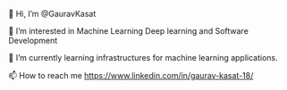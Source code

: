 👋 Hi, I’m @GauravKasat

👀 I’m interested in Machine Learning Deep learning and Software Development

🌱 I’m currently learning infrastructures for machine learning applications.

📫 How to reach me https://www.linkedin.com/in/gaurav-kasat-18/
